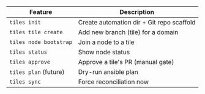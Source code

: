 | Feature                | Description                               |
| ---------------------- | ----------------------------------------- |
| `tiles init`           | Create automation dir + Git repo scaffold |
| `tiles tile create`    | Add new branch (tile) for a domain        |
| `tiles node bootstrap` | Join a node to a tile                     |
| `tiles status`         | Show node status                          |
| `tiles approve`        | Approve a tile's PR (manual gate)         |
| `tiles plan` (future)  | Dry-run ansible plan                      |
| `tiles sync`           | Force reconciliation now                  |
